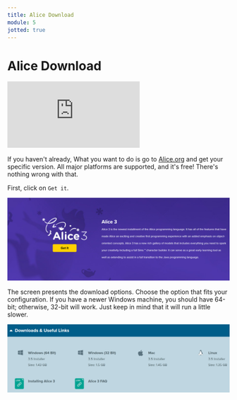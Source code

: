 ```yaml
---
title: Alice Download
module: 5
jotted: true
---
```


# Alice Download

<div class="embed-responsive embed-responsive-16by9"><iframe class="embed-responsive-item" src="https://www.youtube.com/embed/NyjWGMmJpVo" frameborder="0" allowfullscreen></iframe></div>

If you haven't already, What you want to do is go to <a href="http://www.alice.org" target="_new">Alice.org</a> and get your specific version. All major platforms are supported, and it's free!  There's nothing wrong with that. 

First, click on `Get it`.

![Get it](../imgs/get.png "Get it")

The screen presents the download options.  Choose the option that fits your configuration. If you have a newer Windows machine, you should have 64-bit; otherwise, 32-bit will work. Just keep in mind that it will run a little slower.

![Downloads](../imgs/downloads.png "Downloads")